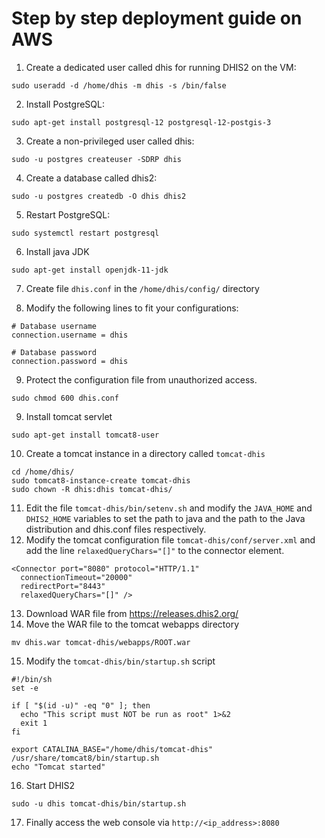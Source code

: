 # Step by step deployment guide on AWS
1. Create a dedicated user called dhis for running DHIS2 on the VM:
```
sudo useradd -d /home/dhis -m dhis -s /bin/false
```
2. Install PostgreSQL:
```
sudo apt-get install postgresql-12 postgresql-12-postgis-3
```
3. Create a non-privileged user called dhis:
```
sudo -u postgres createuser -SDRP dhis
```
4. Create a database called dhis2:
```
sudo -u postgres createdb -O dhis dhis2
```
5. Restart PostgreSQL:
```
sudo systemctl restart postgresql
```
6. Install java JDK
```
sudo apt-get install openjdk-11-jdk
```
7. Create file `dhis.conf` in the `/home/dhis/config/` directory

8. Modify the following lines to fit your configurations:
```
# Database username
connection.username = dhis

# Database password
connection.password = dhis
```
9. Protect the configuration file from unauthorized access.
```
sudo chmod 600 dhis.conf
```
9. Install tomcat servlet 
```
sudo apt-get install tomcat8-user
```
10. Create a tomcat instance in a directory called `tomcat-dhis`
```
cd /home/dhis/
sudo tomcat8-instance-create tomcat-dhis
sudo chown -R dhis:dhis tomcat-dhis/
```
11. Edit the file `tomcat-dhis/bin/setenv.sh` and modify the `JAVA_HOME` and `DHIS2_HOME` variables to set the path to java and the path to the Java distribution and dhis.conf files respectively.
12. Modify the tomcat configuration file `tomcat-dhis/conf/server.xml` and add the line `relaxedQueryChars="[]"` to the connector element.
```
<Connector port="8080" protocol="HTTP/1.1"
  connectionTimeout="20000"
  redirectPort="8443"
  relaxedQueryChars="[]" />
```
13. Download WAR file from https://releases.dhis2.org/
14. Move the WAR file to the tomcat webapps directory
```
mv dhis.war tomcat-dhis/webapps/ROOT.war
```
15. Modify the `tomcat-dhis/bin/startup.sh` script
```
#!/bin/sh
set -e

if [ "$(id -u)" -eq "0" ]; then
  echo "This script must NOT be run as root" 1>&2
  exit 1
fi

export CATALINA_BASE="/home/dhis/tomcat-dhis"
/usr/share/tomcat8/bin/startup.sh
echo "Tomcat started"
```
16. Start DHIS2
```
sudo -u dhis tomcat-dhis/bin/startup.sh
```
17. Finally access the web console via `http://<ip_address>:8080`






